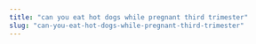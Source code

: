 ```yaml
---
title: "can you eat hot dogs while pregnant third trimester"
slug: "can-you-eat-hot-dogs-while-pregnant-third-trimester"
---
```


